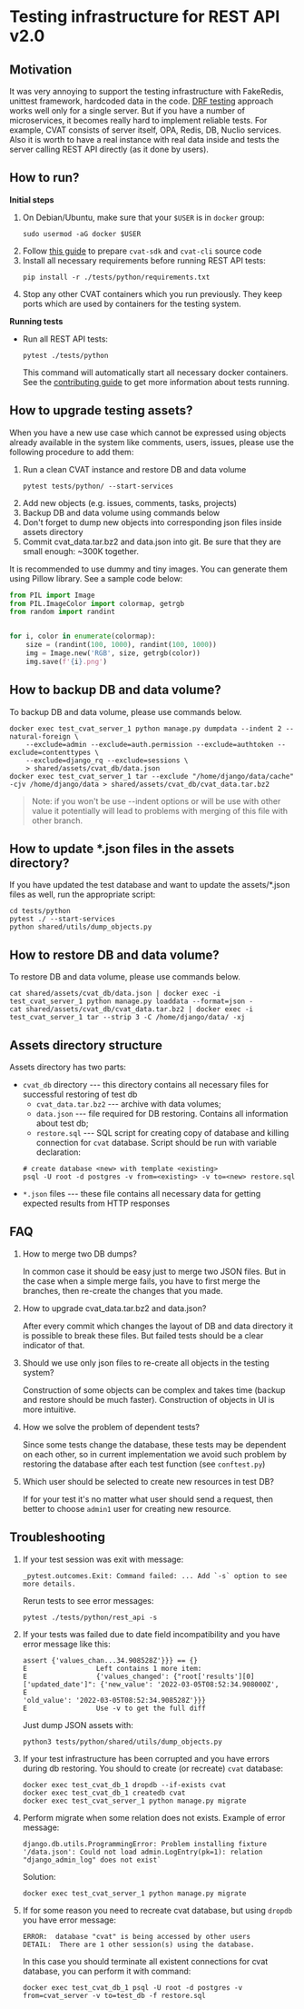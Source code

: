<!--
 Copyright (C) 2021-2022 Intel Corporation

 SPDX-License-Identifier: MIT
-->

# Testing infrastructure for REST API v2.0

## Motivation

It was very annoying to support the testing infrastructure with FakeRedis,
unittest framework, hardcoded data in the code.
[DRF testing](https://www.django-rest-framework.org/api-guide/testing/)
approach works well only for a single server. But if you have a number
of microservices, it becomes really hard to implement reliable tests.
For example, CVAT consists of server itself, OPA, Redis, DB, Nuclio services.
Also it is worth to have a real instance with real data inside and tests
the server calling REST API directly (as it done by users).

## How to run?
**Initial steps**

1. On Debian/Ubuntu, make sure that your `$USER` is in `docker` group:
   ```shell
   sudo usermod -aG docker $USER
   ```
1. Follow [this guide](../../site/content/en/docs/api_sdk/sdk/developer-guide.md) to prepare
   `cvat-sdk` and `cvat-cli` source code
1. Install all necessary requirements before running REST API tests:
   ```shell
   pip install -r ./tests/python/requirements.txt
   ```
1. Stop any other CVAT containers which you run previously. They keep ports
which are used by containers for the testing system.

**Running tests**

- Run all REST API tests:

  ```shell
  pytest ./tests/python
  ```

  This command will automatically start all necessary docker containers.
  See the [contributing guide](../../site/content/en/docs/contributing/running-tests.md)
  to get more information about tests running.

## How to upgrade testing assets?

When you have a new use case which cannot be expressed using objects already
available in the system like comments, users, issues, please use the following
procedure to add them:

1. Run a clean CVAT instance and restore DB and data volume
   ```console
   pytest tests/python/ --start-services
   ```
1. Add new objects (e.g. issues, comments, tasks, projects)
1. Backup DB and data volume using commands below
1. Don't forget to dump new objects into corresponding json files inside
   assets directory
1. Commit cvat_data.tar.bz2 and data.json into git. Be sure that they are
   small enough: ~300K together.

It is recommended to use dummy and tiny images. You can generate them using
Pillow library. See a sample code below:

```python
from PIL import Image
from PIL.ImageColor import colormap, getrgb
from random import randint


for i, color in enumerate(colormap):
    size = (randint(100, 1000), randint(100, 1000))
    img = Image.new('RGB', size, getrgb(color))
    img.save(f'{i}.png')
```

## How to backup DB and data volume?

To backup DB and data volume, please use commands below.

```console
docker exec test_cvat_server_1 python manage.py dumpdata --indent 2 --natural-foreign \
    --exclude=admin --exclude=auth.permission --exclude=authtoken --exclude=contenttypes \
    --exclude=django_rq --exclude=sessions \
    > shared/assets/cvat_db/data.json
docker exec test_cvat_server_1 tar --exclude "/home/django/data/cache" -cjv /home/django/data > shared/assets/cvat_db/cvat_data.tar.bz2
```

> Note: if you won't be use --indent options or will be use with other value
> it potentially will lead to problems with merging of this file with other branch.

## How to update *.json files in the assets directory?

If you have updated the test database and want to update the assets/*.json
files as well, run the appropriate script:

```
cd tests/python
pytest ./ --start-services
python shared/utils/dump_objects.py
```

## How to restore DB and data volume?

To restore DB and data volume, please use commands below.

```console
cat shared/assets/cvat_db/data.json | docker exec -i test_cvat_server_1 python manage.py loaddata --format=json -
cat shared/assets/cvat_db/cvat_data.tar.bz2 | docker exec -i test_cvat_server_1 tar --strip 3 -C /home/django/data/ -xj
```

## Assets directory structure

Assets directory has two parts:

- `cvat_db` directory --- this directory contains all necessary files for
  successful restoring of test db
  - `cvat_data.tar.bz2` --- archive with data volumes;
  - `data.json` --- file required for DB restoring.
    Contains all information about test db;
  - `restore.sql` --- SQL script for creating copy of database and
  killing connection for `cvat` database.
  Script should be run with variable declaration:
  ```
  # create database <new> with template <existing>
  psql -U root -d postgres -v from=<existing> -v to=<new> restore.sql
  ```
- `*.json` files --- these file contains all necessary data for getting
  expected results from HTTP responses

## FAQ

1. How to merge two DB dumps?

   In common case it should be easy just to merge two JSON files.
   But in the case when a simple merge fails, you have to first merge
   the branches, then re-create the changes that you made.

1. How to upgrade cvat_data.tar.bz2 and data.json?

   After every commit which changes the layout of DB and data directory it is
   possible to break these files. But failed tests should be a clear indicator
   of that.

1. Should we use only json files to re-create all objects in the testing
   system?

   Construction of some objects can be complex and takes time (backup
   and restore should be much faster). Construction of objects in UI is more
   intuitive.

1. How we solve the problem of dependent tests?

   Since some tests change the database, these tests may be dependent on each
   other, so in current implementation we avoid such problem by restoring
   the database after each test function (see `conftest.py`)

1. Which user should be selected to create new resources in test DB?

   If for your test it's no matter what user should send a request,
   then better to choose `admin1` user for creating new resource.

## Troubleshooting

1. If your test session was exit with message:
   ```
   _pytest.outcomes.Exit: Command failed: ... Add `-s` option to see more details.
   ```
   Rerun tests to see error messages:
   ```
   pytest ./tests/python/rest_api -s
   ```

1. If your tests was failed due to date field incompatibility and you have
   error message like this:
   ```
   assert {'values_chan...34.908528Z'}}} == {}
   E                 Left contains 1 more item:
   E                 {'values_changed': {"root['results'][0]['updated_date']": {'new_value': '2022-03-05T08:52:34.908000Z',
   E                                                                            'old_value': '2022-03-05T08:52:34.908528Z'}}}
   E                 Use -v to get the full diff
   ```
   Just dump JSON assets with:
   ```
   python3 tests/python/shared/utils/dump_objects.py
   ```

1. If your test infrastructure has been corrupted and you have errors during db restoring.
   You should to create (or recreate) `cvat` database:
   ```
   docker exec test_cvat_db_1 dropdb --if-exists cvat
   docker exec test_cvat_db_1 createdb cvat
   docker exec test_cvat_server_1 python manage.py migrate
   ```

1. Perform migrate when some relation does not exists. Example of error message:
   ```
   django.db.utils.ProgrammingError: Problem installing fixture '/data.json': Could not load admin.LogEntry(pk=1): relation "django_admin_log" does not exist`
   ```
   Solution:
   ```
   docker exec test_cvat_server_1 python manage.py migrate
   ```

1. If for some reason you need to recreate cvat database, but using `dropdb`
   you have error message:
   ```
   ERROR:  database "cvat" is being accessed by other users
   DETAIL:  There are 1 other session(s) using the database.
   ```
   In this case you should terminate all existent connections for cvat database,
   you can perform it with command:
   ```
   docker exec test_cvat_db_1 psql -U root -d postgres -v from=cvat_server -v to=test_db -f restore.sql
   ```
